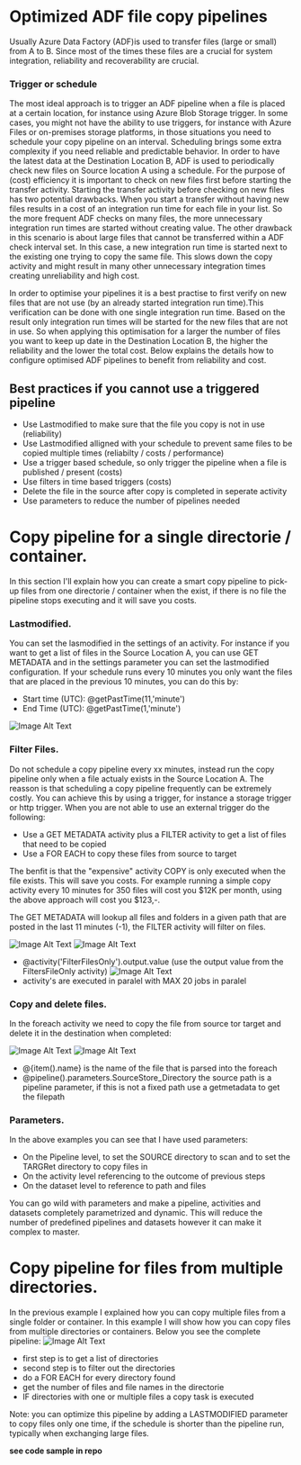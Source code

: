 # Optimized ADF file copy pipelines
Usually Azure Data Factory (ADF)is used to transfer files (large or small) from A to B. Since most of the times these files are a crucial for system integration, reliability and recoverability are crucial. 

### Trigger or schedule
The most ideal approach is to trigger an ADF pipeline when a file is placed at a certain location, for instance using Azure Blob Storage trigger. In some cases, you might not have the ability to use triggers, for instance with Azure Files or on-premises storage platforms, in those situations you need to schedule your copy pipeline on an interval. Scheduling brings some extra complexity if you need reliable and predictable behavior. 
In order to have the latest data at the Destination Location B, ADF is used to periodically check new files on Source location A using a schedule. For the purpose of (cost) efficiency it is important to check on new files first before starting the transfer activity. Starting the transfer activity before checking on new files has two potential drawbacks. When you start a transfer without having new files results in a cost of an integration run time for each file in your list. So the more frequent ADF checks on many files, the more unnecessary integration run times are started without creating value. The other drawback in this scenario is about large files that cannot be transferred within a ADF check interval set. In this case, a new integration run time is started next to the existing one trying to copy the same file. This slows down the copy activity and might result in many other unnecessary integration times creating unreliability and high cost.

In order to optimise your pipelines it is a best practise to first verify on new files that are not use (by an already started integration run time).This verification can be done with one single integration run time. Based on the result only integration run times will be started for the new files that are not in use. So when applying this optimisation for a larger the number of files you want to keep up date in the Destination Location B, the higher the reliability and the lower the total cost. Below explains the details how to configure optimised ADF pipelines to benefit from reliability and cost.

## Best practices if you cannot use a triggered pipeline

- Use Lastmodified to make sure that the file you copy is not in use (reliability)
- Use Lastmodified alligned with your schedule to prevent same files to be copied multiple times (reliabilty / costs / performance)
- Use a trigger based schedule, so only trigger the pipeline when a file is published / present (costs)
- Use filters in time based triggers (costs)
- Delete the file in the source after copy is completed in seperate activity
- Use parameters to reduce the number of pipelines needed 

# Copy pipeline for a single directorie / container.
In this section I'll explain how you can create a smart copy pipeline to pick-up files from one directorie / container when the exist, if there is no file the pipeline stops executing and it will save you costs.

### Lastmodified.

You can set the lasmodified in the settings of an activity. For instance if you want to get a list of files in the Source Location A, you can use GET METADATA and in the settings parameter you can set the lastmodified configuration. If your schedule runs every 10 minutes you only want the files that are placed in the previous 10 minutes, you can do this by: 
- Start time (UTC): @getPastTime(11,'minute')
- End Time (UTC): @getPastTime(1,'minute')

![Image Alt Text](https://gp3scdnstorage.blob.core.windows.net/private/Lastmodified1.png)

### Filter Files.

Do not schedule a copy pipeline every xx minutes, instead run the copy pipeline only when a file actualy exists in the Source Location A. The reasson is that scheduling a copy pipeline frequently can be extremely costly. You can achieve this by using a trigger, for instance a storage trigger or http trigger. 
When you are not able to use an external trigger do the following: 

- Use a GET METADATA activity plus a FILTER activity to get a list of files that need to be copied
- Use a FOR EACH to copy these files from source to target

The benfit is that the "expensive" activity COPY is only executed when the file exists. This will save you costs. For example running a simple copy activity every 10 minutes for 350 files will cost you $12K per month, using the above approach will cost you $123,-.

The GET METADATA will lookup all files and folders in a given path that are posted in the last 11 minutes (-1), the FILTER activity will filter on files.  

  ![Image Alt Text](https://gp3scdnstorage.blob.core.windows.net/private/getfilelist.png)
  ![Image Alt Text](https://gp3scdnstorage.blob.core.windows.net/private/filterfiles1.png)
- @activity('FilterFilesOnly').output.value (use the output value from the FiltersFileOnly activity)
  ![Image Alt Text](https://gp3scdnstorage.blob.core.windows.net/private/foreachfile1.png)
- activity's are executed in paralel with MAX 20 jobs in paralel

### Copy and delete files.

In the foreach activity we need to copy the file from source tor target and delete it in the destination when completed:

  ![Image Alt Text](https://gp3scdnstorage.blob.core.windows.net/private/copyonefile1.png)
  ![Image Alt Text](https://gp3scdnstorage.blob.core.windows.net/private/delete1.png)
- @{item().name} is the name of the file that is parsed into the foreach
- @pipeline().parameters.SourceStore_Directory the source path is a pipeline parameter, if this is not a fixed path use a getmetadata to get the filepath

### Parameters.

In the above examples you can see that I have used parameters:
- On the Pipeline level, to set the SOURCE directory to scan and to set the TARGRet directory to copy files in
- On the activity level referencing to the outcome of previous steps
- On the dataset level to reference to path and files

You can go wild with parameters and make a pipeline, activities and datasets completely parametrized and dynamic. This will reduce the number of predefined pipelines and datasets however it can make it complex to master. 

# Copy pipeline for files from multiple directories.

In the previous example I explained how you can copy multiple files from a single folder or container. In this example I will show how you can copy files from multiple directories or containers. Below you see the complete pipeline:
![Image Alt Text](https://gp3scdnstorage.blob.core.windows.net/private/pipelinemultiplefolders.png)
- first step is to get a list of directories
- second step is to filter out the directories
- do a FOR EACH for every directory found
- get the number of files and file names in the directorie
- IF directories with one or multiple files a copy task is executed

Note: you can optimize this pipeline by adding a LASTMODIFIED parameter to copy files only one time, if the schedule is shorter than the pipeline run, typically when exchanging large files.

**see code sample in repo**








